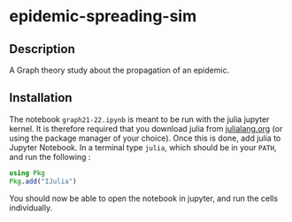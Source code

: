 # epidemic-spreading-sim

## Description

A Graph theory study about the propagation of an epidemic. 

## Installation

The notebook `graph21-22.ipynb` is meant to be run with the julia jupyter kernel.
It is therefore required that you download julia from [julialang.org](https://julialang.org/downloads/) (or using the package manager of your choice). Once this is done, add julia to Jupyter Notebook. In a terminal type `julia`, which should be in your `PATH`, and run the following :

```julia
using Pkg
Pkg.add("IJulia")
```

You should now be able to open the notebook in jupyter, and run the cells individually.